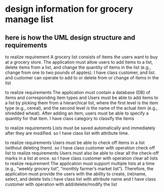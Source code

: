 # design information for grocery manage list

## here is how the UML design structure and requirements

to realize requirement A grocery list consists of items the users want to buy at a grocery store. The application must allow users to add items to a list, delete items from a list, and change the quantity of items in the list (e.g., change from one to two pounds of apples).
I have class customer, and list. and customer can operate to add to or delete from or change of items in the list

to realize requirements The application must contain a database (DB) of items and corresponding item types and Users must be able to add items to a list by picking them from a hierarchical list, where the first level is the item type (e.g., cereal), and the second level is the name of the actual item (e.g., shredded wheat). After adding an item, users must be able to specify a quantity for that item.
 I have class category to classify the items

to realize requirements Lists must be saved automatically and immediately after they are modified. so I have class list with attribute time.

to realize requirements Users must be able to check off items in a list (without deleting them). so I have class customer with operation check off list
 to realize requirements Users must also be able to clear all the check-off marks in a list at once. so I have class customer with operation clear all lists
to realize requirement The application must support multiple lists at a time (e.g., “weekly grocery list”, “monthly farmer’s market list”). Therefore, the application must provide the users with the ability to create, (re)name, select, and delete lists.i have class list with attribute name and I have class customer with operation with add/delete/modify the list
